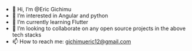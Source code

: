 - 👋 Hi, I’m @Eric Gichimu
- 👀 I’m interested in Angular and python
- 🌱 I’m currently learning Flutter
- 💞️ I’m looking to collaborate on any open source projects in the above tech stacks
- 📫 How to reach me: gichimueric12@gmail.com

<!---
Gichimu/Gichimu is a ✨ special ✨ repository because its `README.md` (this file) appears on your GitHub profile.
You can click the Preview link to take a look at your changes.
--->
